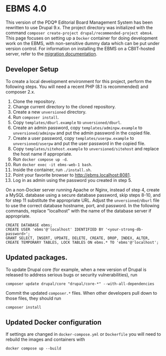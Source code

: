 # EBMS 4.0
This version of the PDQ® Editorial Board Management System has been
rewritten to use Drupal 9.x. The project directory was initialized
with the command `composer create-project drupal/recommended-project
ebms4`. This page focuses on setting up a `Docker` container for doing
development work on the EBMS, with non-sensitive dummy data which can
be put under version control. For information on installing the EBMS
on a CBIIT-hosted server, refer to the [migration
documentation](migration/README.md).

## Developer Setup

To create a local development environment for this project, perform the following steps. You will need a recent PHP (8.1 is recommended) and composer 2.x.

1. Clone the repository.
2. Change current directory to the cloned repository.
3. Create a new `unversioned` directory.
4. Run `composer install`.
5. Copy `templates/dburl.example` to `unversioned/dburl`.
6. Create an admin password, copy `templates/adminpw.example` to `unversioned/adminpw`  and put the admin password in the copied file.
7. Create a user password, copy `templates/userpw.example` to `unversioned/userpw`  and put the user password in the copied file.
8. Copy `templates/sitehost.example` to `unversioned/sitehost` and replace the host name if appropriate.
9. Run `docker compose up -d`.
10. Run `docker exec -it ebms-web-1 bash`.
11. Inside the container, run `./install.sh`.
12. Point your favorite browser to http://ebms.localhost:8081.
13. Log in as admin using the password you created in step 5.

On a non-Docker server running Apache or Nginx, instead of step 4,
create a MySQL database using a secure database password, skip steps
8-10, and for step 11 substitute the appropriate URL. Adjust the
`unversioned/dburl` file to use the correct database hostname, port,
and password. In the following commands, replace "localhost" with the
name of the database server if appropriate.

```
CREATE DATABASE ebms;
CREATE USER 'ebms'@'localhost' IDENTIFIED BY '<your-strong-db-password>';
GRANT SELECT, INSERT, UPDATE, DELETE, CREATE, DROP, INDEX, ALTER, CREATE TEMPORARY TABLES, LOCK TABLES ON ebms.* TO 'ebms'@'localhost';
```

## Updated packages.

To update Drupal core (for example, when a new version of Drupal is
released to address serious bugs or security vulnerabilities), run

```
composer update drupal/core "drupal/core-*" --with-all-dependencies
```

Commit the updated `composer.*` files. When other developers pull down
to those files, they should run

```
composer install
```

## Updated Docker configuration

If settings are changed in `docker-compose.yml` or `Dockerfile` you
will need to rebuild the images and containers with

```
docker compose up --build
```
